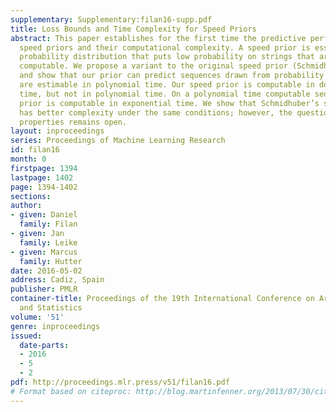 ```yaml
---
supplementary: Supplementary:filan16-supp.pdf
title: Loss Bounds and Time Complexity for Speed Priors
abstract: This paper establishes for the first time the predictive performance of
  speed priors and their computational complexity. A speed prior is essentially a
  probability distribution that puts low probability on strings that are not efficiently
  computable. We propose a variant to the original speed prior (Schmidhuber, 2002),
  and show that our prior can predict sequences drawn from probability measures that
  are estimable in polynomial time. Our speed prior is computable in doubly-exponential
  time, but not in polynomial time. On a polynomial time computable sequence our speed
  prior is computable in exponential time. We show that Schmidhuber’s speed prior
  has better complexity under the same conditions; however, the question of its predictive
  properties remains open.
layout: inproceedings
series: Proceedings of Machine Learning Research
id: filan16
month: 0
firstpage: 1394
lastpage: 1402
page: 1394-1402
sections: 
author:
- given: Daniel
  family: Filan
- given: Jan
  family: Leike
- given: Marcus
  family: Hutter
date: 2016-05-02
address: Cadiz, Spain
publisher: PMLR
container-title: Proceedings of the 19th International Conference on Artificial Intelligence
  and Statistics
volume: '51'
genre: inproceedings
issued:
  date-parts:
  - 2016
  - 5
  - 2
pdf: http://proceedings.mlr.press/v51/filan16.pdf
# Format based on citeproc: http://blog.martinfenner.org/2013/07/30/citeproc-yaml-for-bibliographies/
---
```

